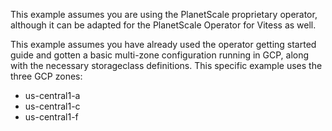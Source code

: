 This example assumes you are using the PlanetScale proprietary operator,
although it can be adapted for the PlanetScale Operator for Vitess as
well.

This example assumes you have already used the operator getting started
guide and gotten a basic multi-zone configuration running in GCP, 
along with the necessary storageclass definitions.
This specific example uses the three GCP zones:
 * us-central1-a
 * us-central1-c
 * us-central1-f
